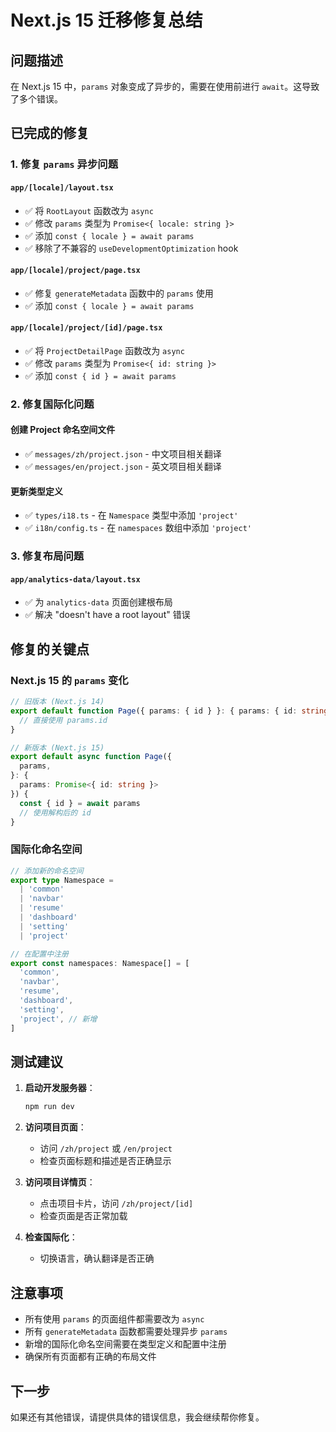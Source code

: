 # Next.js 15 迁移修复总结

## 问题描述

在 Next.js 15 中，`params` 对象变成了异步的，需要在使用前进行 `await`。这导致了多个错误。

## 已完成的修复

### 1. 修复 `params` 异步问题

#### `app/[locale]/layout.tsx`

- ✅ 将 `RootLayout` 函数改为 `async`
- ✅ 修改 `params` 类型为 `Promise<{ locale: string }>`
- ✅ 添加 `const { locale } = await params`
- ✅ 移除了不兼容的 `useDevelopmentOptimization` hook

#### `app/[locale]/project/page.tsx`

- ✅ 修复 `generateMetadata` 函数中的 `params` 使用
- ✅ 添加 `const { locale } = await params`

#### `app/[locale]/project/[id]/page.tsx`

- ✅ 将 `ProjectDetailPage` 函数改为 `async`
- ✅ 修改 `params` 类型为 `Promise<{ id: string }>`
- ✅ 添加 `const { id } = await params`

### 2. 修复国际化问题

#### 创建 Project 命名空间文件

- ✅ `messages/zh/project.json` - 中文项目相关翻译
- ✅ `messages/en/project.json` - 英文项目相关翻译

#### 更新类型定义

- ✅ `types/i18.ts` - 在 `Namespace` 类型中添加 `'project'`
- ✅ `i18n/config.ts` - 在 `namespaces` 数组中添加 `'project'`

### 3. 修复布局问题

#### `app/analytics-data/layout.tsx`

- ✅ 为 `analytics-data` 页面创建根布局
- ✅ 解决 "doesn't have a root layout" 错误

## 修复的关键点

### Next.js 15 的 `params` 变化

```typescript
// 旧版本 (Next.js 14)
export default function Page({ params: { id } }: { params: { id: string } }) {
  // 直接使用 params.id
}

// 新版本 (Next.js 15)
export default async function Page({
  params,
}: {
  params: Promise<{ id: string }>
}) {
  const { id } = await params
  // 使用解构后的 id
}
```

### 国际化命名空间

```typescript
// 添加新的命名空间
export type Namespace =
  | 'common'
  | 'navbar'
  | 'resume'
  | 'dashboard'
  | 'setting'
  | 'project'

// 在配置中注册
export const namespaces: Namespace[] = [
  'common',
  'navbar',
  'resume',
  'dashboard',
  'setting',
  'project', // 新增
]
```

## 测试建议

1. **启动开发服务器**：

   ```bash
   npm run dev
   ```

2. **访问项目页面**：

   - 访问 `/zh/project` 或 `/en/project`
   - 检查页面标题和描述是否正确显示

3. **访问项目详情页**：

   - 点击项目卡片，访问 `/zh/project/[id]`
   - 检查页面是否正常加载

4. **检查国际化**：
   - 切换语言，确认翻译是否正确

## 注意事项

- 所有使用 `params` 的页面组件都需要改为 `async`
- 所有 `generateMetadata` 函数都需要处理异步 `params`
- 新增的国际化命名空间需要在类型定义和配置中注册
- 确保所有页面都有正确的布局文件

## 下一步

如果还有其他错误，请提供具体的错误信息，我会继续帮你修复。
